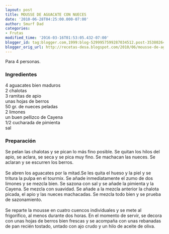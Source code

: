 ```yaml
---
layout: post
title: MOUSSE DE AGUACATE CON NUECES
date: '2010-06-28T04:25:00.000-07:00'
author: Smurf Dad
categories:
- Frutas
modified_time: '2016-03-16T01:53:05.432-07:00'
blogger_id: tag:blogger.com,1999:blog-5299957599287034512.post-3538026405723151588
blogger_orig_url: http://recetas-desa.blogspot.com/2010/06/mousse-de-aguacate-con-nueces.html
---
```


Para 4 personas.<br /><h3>Ingredientes</h3>4 aguacates bien maduros<br />2 chalotas<br />3 ramitas de apio<br />unas hojas de berros<br />50 gr. de nueces peladas<br />2 limones<br />un buen pellizco de Cayena<br />1/2 cucharada de pimienta<br />sal<br /><h3>Preparación</h3>Se pelan las chalotas y se pican lo más fino posible. Se quitan los hilos del apio, se aclara, se seca y se pica muy fino. Se machacan las nueces. Se aclaran y se escurren los berros.<br /><br />Se abren los aguacates por la mitad.Se les quita el hueso y la piel y se tritura la pulpa en el tourmix. Se añade inmediatamente el zumo de dos limones y se mezcla bien. Se sazona con sal y se añade la pimienta y la Cayena. Se mezcla con suavidad. Se añade a la mezcla anterior la chalota picada, el apio y las nueces machacadas. Se mezcla todo bien y se prueba de sazonamiento.<br /><br />Se reparte la mousse en cuatro cuencos individuales y se mete al frigorífico, al menos durante dos horas. En el momento de servir, se decora con unas hojas de berros bien frescas y se acompaña con unas rebanadas de pan recién tostado, untado con ajo crudo y un hilo de aceite de oliva.